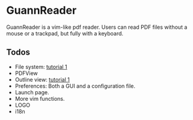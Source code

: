 #  GuannReader
GuannReader is a vim-like pdf reader. Users can read PDF files without a mouse or a trackpad, but fully with a keyboard.

## Todos
- File system: [tutorial 1](https://www.raywenderlich.com/666-filemanager-class-tutorial-for-macos-getting-started-with-the-file-system)
- PDFView
- Outline view: [tutorial 1](https://www.raywenderlich.com/1201-nsoutlineview-on-macos-tutorial)
- Preferences: Both a GUI and a configuration file.
- Launch page.
- More vim functions.
- LOGO
- i18n
